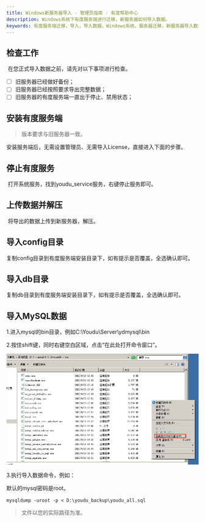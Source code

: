 ```yaml
---
title: Windows新服务器导入 - 管理员指南 - 有度帮助中心
description: Windows系统下有度服务端进行迁移，新服务器如何导入数据。
keywords: 有度服务端迁移，导入，导入数据，Windows系统，服务器迁移，新服务器导入数据。
---
```


## 检查工作

​		在您正式导入数据之前，请先对以下事项进行检查。

- [ ] 旧服务器已经做好备份；
- [ ] 旧服务器已经按照要求导出完整数据；
- [ ] 旧服务器的有度服务端一直出于停止、禁用状态；

## 安装有度服务端

> 版本要求与旧服务器一致。

​		安装服务端后，无需设置管理员、无需导入License，直接进入下面的步骤。

## 停止有度服务

​		打开系统服务，找到youdu_service服务，右键停止服务即可。

## 上传数据并解压

​		将导出的数据上传到新服务器，解压。

## 导入config目录

​		复制config目录到有度服务端安装目录下，如有提示是否覆盖，全选确认即可。

## 导入db目录

​		复制db目录到有度服务端安装目录下，如有提示是否覆盖，全选确认即可。

## 导入MySQL数据

1.进入mysql的bin目录，例如C:\Youdu\Server\ydmysql\bin

2.按住shift键，同时右键空白区域，点击“在此处打开命令窗口”。

![image-20201118144411189](res/f01_00007/image-20201118144411189.png)

3.执行导入数据命令，例如：

默认的mysql密码是root。

```
mysqldump -uroot -p < D:\youdu_backup\youdu_all.sql
```

> 文件以您的实际路径为准。